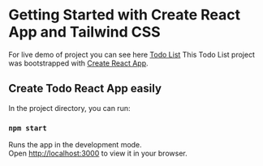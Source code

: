 # Getting Started with Create React App and Tailwind CSS

For live demo of project you can see here  [Todo List](https://todo-list-yogeshyadav.netlify.app)
This Todo List project was bootstrapped with [Create React App](https://github.com/facebook/create-react-app).

## Create Todo React App easily

In the project directory, you can run:

### `npm start`

Runs the app in the development mode.\
Open [http://localhost:3000](http://localhost:3000) to view it in your browser.

